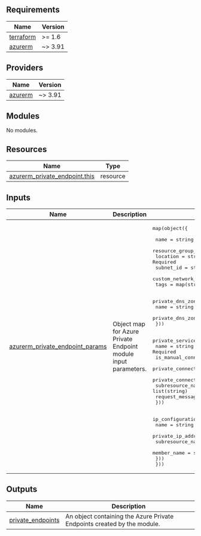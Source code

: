<!-- BEGIN_TF_DOCS -->
<!-- markdown-table-prettify-ignore-start -->
## Requirements

| Name | Version |
|------|---------|
| <a name="requirement_terraform"></a> [terraform](#requirement\_terraform) | >= 1.6 |
| <a name="requirement_azurerm"></a> [azurerm](#requirement\_azurerm) | ~> 3.91 |

## Providers

| Name | Version |
|------|---------|
| <a name="provider_azurerm"></a> [azurerm](#provider\_azurerm) | ~> 3.91 |

## Modules

No modules.

## Resources

| Name | Type |
|------|------|
| [azurerm_private_endpoint.this](https://registry.terraform.io/providers/hashicorp/azurerm/latest/docs/resources/private_endpoint) | resource |

## Inputs

| Name | Description | Type | Default | Required |
|------|-------------|------|---------|:--------:|
| <a name="input_azurerm_private_endpoint_params"></a> [azurerm\_private\_endpoint\_params](#input\_azurerm\_private\_endpoint\_params) | Object map for Azure Private Endpoint module input parameters. | <pre>map(object({<br><br>    name                          = string # Required<br>    resource_group_name           = string # Required<br>    location                      = string # Required<br>    subnet_id                     = string # Required<br>    custom_network_interface_name = string<br>    tags                          = map(string)<br><br>    private_dns_zone_group = list(object({<br>      name                 = string       # Required<br>      private_dns_zone_ids = list(string) # Required<br>    }))<br><br>    private_service_connection = list(object({<br>      name                              = string # Required<br>      is_manual_connection              = bool   # Required<br>      private_connection_resource_id    = string<br>      private_connection_resource_alias = string<br>      subresource_names                 = list(string)<br>      request_message                   = string<br>    }))<br><br>    ip_configuration = list(object({<br>      name               = string # Required<br>      private_ip_address = string # Required<br>      subresource_name   = string<br>      member_name        = string<br>    }))<br>  }))</pre> | n/a | yes |

## Outputs

| Name | Description |
|------|-------------|
| <a name="output_private_endpoints"></a> [private\_endpoints](#output\_private\_endpoints) | An object containing the Azure Private Endpoints created by the module. |
<!-- markdown-table-prettify-ignore-end -->

<!-- END_TF_DOCS -->